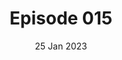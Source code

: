 ---
title: Episode 015
date: 25 Jan 2023
eptype: full
episode_number: 15

# provide these
alm_description: 

# find these
show_source: Guardian Audio Long Read
original_title: Who killed the prime minister? The unsolved murder that still haunts Sweden
original_subtitle: "From 2019: Three decades ago, Olof Palme was assassinated on Stockholm’s busiest street. The killer has never been found. Could the discovery of new evidence finally close the case?"
original_description: "We are raiding the Audio Long Read archives to bring you some classic pieces from years past, with new introductions from the authors. This week, from 2019: Three decades ago, Olof Palme was assassinated on Stockholm’s busiest street. The killer has never been found. Could the discovery of new evidence finally close the case?"
podcast_url: "https://flex.acast.com/audio.guim.co.uk/2023/01/04-64740-gdn.alr.231101.JB_ARCHIVE_SWEDISH_PM_IMOGENWK.mp3"
audio_type: "audio/mpeg"
duration: 37:26
---